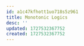 ```yaml
---
id: a1c47kfhott1uo718s5z961
title: Monotonic Logics
desc: ''
updated: 1727532367752
created: 1727532367752
---
```

